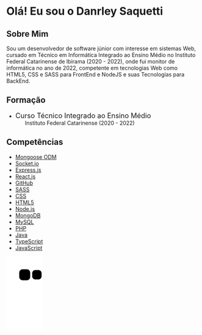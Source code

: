 # Olá! Eu sou o Danrley Saquetti

## Sobre Mim

Sou um desenvolvedor de software júnior com interesse em sistemas Web, cursado em Técnico em Informática Integrado ao Ensino Médio no Instituto Federal Catarinense de Ibirama (2020 - 2022), onde fui monitor de informática no ano de 2022, competente em tecnologias Web como HTML5, CSS e SASS para FrontEnd e NodeJS e suas Tecnologias para BackEnd.

## Formação

* <p><span style="font-size: 18px;">Curso Técnico Integrado ao Ensino Médio</span><br><span style="margin-left: 25px;">Instituto Federal Catarinense (2020 - 2022)</span></p>

## Competências

* [Mongoose ODM](#Mongoose-ODM)
* [Socket.io](#Socket.io)
* [Express.js](#Express.js)
* [React.js](#React.js)
* [GitHub](#GitHub)
* [SASS](#SASS)
* [CSS](#CSS)
* [HTML5](#HTML5)
* [Node.js](#Node.js)
* [MongoDB](#MongoDB)
* [MySQL](#MySQL)
* [PHP](#PHP)
* [Java](#Java)
* [TypeScript](#TypeScript)
* [JavaScript](#JavaScript)

![Snake animation](https://github.com/Danrley-Ruan-Saquetti/Danrley-Ruan-Saquetti/blob/output/github-contribution-grid-snake.svg)
